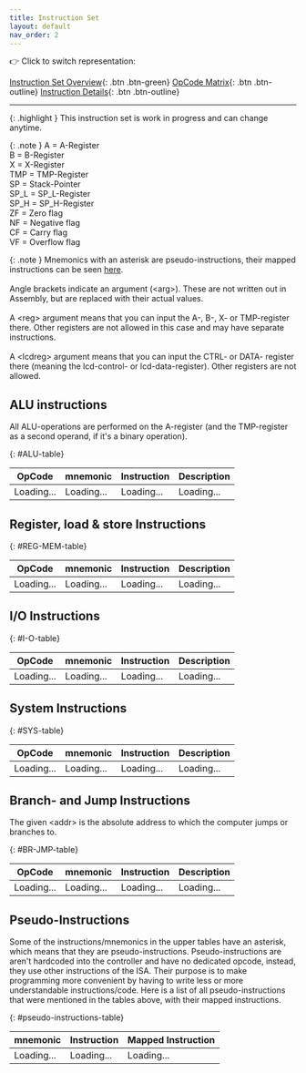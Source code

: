 ```yaml
---
title: Instruction Set
layout: default
nav_order: 2
---
```


:point_right: Click to switch representation:

[Instruction Set Overview](./overview.html){: .btn .btn-green}
[OpCode Matrix](./opcode-matrix.html){: .btn .btn-outline}
[Instruction Details](./details.html){: .btn .btn-outline}

---

{: .highlight }
This instruction set is work in progress and can change anytime.

{: .note }
A = A-Register<br>
B = B-Register<br>
X = X-Register<br>
TMP = TMP-Register<br>
SP = Stack-Pointer<br>
SP_L = SP_L-Register<br>
SP_H = SP_H-Register<br>
ZF = Zero flag<br>
NF = Negative flag<br>
CF = Carry flag<br>
VF = Overflow flag<br>

{: .note }
Mnemonics with an asterisk are pseudo-instructions, their mapped instructions can be seen [here](#pseudo-instructions). <br> <br>
Angle brackets indicate an argument (\<arg>). These are not written out in Assembly, but are replaced with their actual values.
<br> <br>
A \<reg> argument means that you can input the A-, B-, X- or TMP-register there. Other registers are not allowed in this case and may have separate instructions.
<br> <br>
A \<lcdreg> argument means that you can input the CTRL- or DATA- register there (meaning the lcd-control- or lcd-data-register). Other registers are not allowed.

## ALU instructions

All ALU-operations are performed on the A-register (and the TMP-register as a second operand, if it's a binary operation).

{: #ALU-table}

|   OpCode   | mnemonic   | Instruction | Description |
| :--------: | :--------- | :---------- | :---------- |
| Loading... | Loading... | Loading...  | Loading...  |

## Register, load & store Instructions

{: #REG-MEM-table}

|   OpCode   | mnemonic   | Instruction | Description |
| :--------: | :--------- | :---------- | :---------- |
| Loading... | Loading... | Loading...  | Loading...  |

## I/O Instructions

{: #I-O-table}

|   OpCode   | mnemonic   | Instruction | Description |
| :--------: | :--------- | :---------- | :---------- |
| Loading... | Loading... | Loading...  | Loading...  |

## System Instructions

{: #SYS-table}

|   OpCode   | mnemonic   | Instruction | Description |
| :--------: | :--------- | :---------- | :---------- |
| Loading... | Loading... | Loading...  | Loading...  |

## Branch- and Jump Instructions

The given \<addr> is the absolute address to which the computer jumps or branches to.

{: #BR-JMP-table}

|   OpCode   | mnemonic   | Instruction | Description |
| :--------: | :--------- | :---------- | :---------- |
| Loading... | Loading... | Loading...  | Loading...  |

## Pseudo-Instructions

Some of the instructions/mnemonics in the upper tables have an asterisk, which means that they are pseudo-instructions. Pseudo-instructions are aren't hardcoded into the controller and have no dedicated opcode, instead, they use other instructions of the ISA. Their purpose is to make programming more convenient by having to write less or more understandable instructions/code.
Here is a list of all pseudo-instructions that were mentioned in the tables above, with their mapped instructions.

{: #pseudo-instructions-table}

| mnemonic   | Instruction | Mapped Instruction |
| :--------- | :---------- | :----------------- |
| Loading... | Loading...  | Loading...         |

<script type="module" src="../scripts/loadOverviewData.js">
